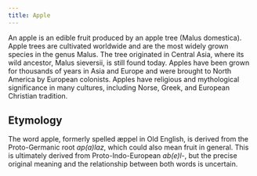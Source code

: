 ```yaml
---
title: Apple
---
```


An apple is an edible fruit produced by an apple tree (Malus domestica). Apple trees are cultivated worldwide and are the most widely grown species in the genus Malus. The tree originated in Central Asia, where its wild ancestor, Malus sieversii, is still found today. Apples have been grown for thousands of years in Asia and Europe and were brought to North America by European colonists. Apples have religious and mythological significance in many cultures, including Norse, Greek, and European Christian tradition. 

## Etymology

The word apple, formerly spelled æppel in Old English, is derived from the Proto-Germanic root _ap(a)laz_, which could also mean fruit in general. This is ultimately derived from Proto-Indo-European _ab(e)l-_, but the precise original meaning and the relationship between both words is uncertain. 
